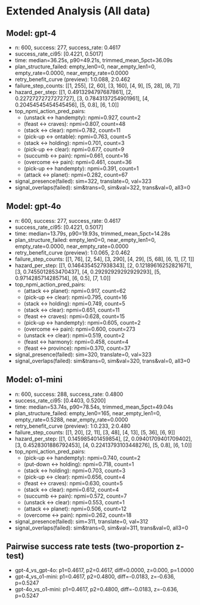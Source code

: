 # Extended Analysis (All data)

## Model: gpt-4
- n: 600, success: 277, success_rate: 0.4617
- success_rate_ci95: [0.4221, 0.5017]
- time: median=36.25s, p90=49.21s, trimmed_mean_5pct=36.09s
- plan_structure_failed: empty_len0=0, near_empty_len1=0, empty_rate=0.0000, near_empty_rate=0.0000
- retry_benefit_curve (preview): 1:0.088, 2:0.462
- failure_step_counts: [[1, 255], [2, 60], [3, 160], [4, 9], [5, 28], [6, 7]]
- hazard_per_step: [[1, 0.4913294797687861], [2, 0.22727272727272727], [3, 0.7843137254901961], [4, 0.20454545454545456], [5, 0.8], [6, 1.0]]
- top_npmi_action_pred_pairs:
  - (unstack ↔ handempty): npmi=0.927, count=2
  - (feast ↔ craves): npmi=0.807, count=48
  - (stack ↔ clear): npmi=0.782, count=11
  - (pick-up ↔ ontable): npmi=0.763, count=5
  - (stack ↔ holding): npmi=0.701, count=3
  - (pick-up ↔ clear): npmi=0.677, count=9
  - (succumb ↔ pain): npmi=0.661, count=16
  - (overcome ↔ pain): npmi=0.461, count=36
  - (pick-up ↔ handempty): npmi=0.391, count=1
  - (attack ↔ planet): npmi=0.282, count=67
- signal_presence(failed): sim=322, translate=0, val=323
- signal_overlaps(failed): sim&trans=0, sim&val=322, trans&val=0, all3=0

## Model: gpt-4o
- n: 600, success: 277, success_rate: 0.4617
- success_rate_ci95: [0.4221, 0.5017]
- time: median=13.79s, p90=19.93s, trimmed_mean_5pct=14.28s
- plan_structure_failed: empty_len0=0, near_empty_len1=0, empty_rate=0.0000, near_empty_rate=0.0000
- retry_benefit_curve (preview): 1:0.065, 2:0.462
- failure_step_counts: [[1, 76], [2, 54], [3, 290], [4, 29], [5, 68], [6, 1], [7, 1]]
- hazard_per_step: [[1, 0.1464354527938343], [2, 0.12189616252821671], [3, 0.7455012853470437], [4, 0.29292929292929293], [5, 0.9714285714285714], [6, 0.5], [7, 1.0]]
- top_npmi_action_pred_pairs:
  - (attack ↔ planet): npmi=0.917, count=62
  - (pick-up ↔ clear): npmi=0.795, count=16
  - (stack ↔ holding): npmi=0.749, count=5
  - (stack ↔ clear): npmi=0.651, count=11
  - (feast ↔ craves): npmi=0.628, count=15
  - (pick-up ↔ handempty): npmi=0.605, count=2
  - (overcome ↔ pain): npmi=0.600, count=273
  - (unstack ↔ clear): npmi=0.519, count=2
  - (feast ↔ harmony): npmi=0.458, count=4
  - (feast ↔ province): npmi=0.370, count=37
- signal_presence(failed): sim=320, translate=0, val=323
- signal_overlaps(failed): sim&trans=0, sim&val=320, trans&val=0, all3=0

## Model: o1-mini
- n: 600, success: 288, success_rate: 0.4800
- success_rate_ci95: [0.4403, 0.5200]
- time: median=53.74s, p90=78.54s, trimmed_mean_5pct=49.04s
- plan_structure_failed: empty_len0=165, near_empty_len1=0, empty_rate=0.5288, near_empty_rate=0.0000
- retry_benefit_curve (preview): 1:0.233, 2:0.480
- failure_step_counts: [[1, 20], [2, 11], [3, 48], [4, 13], [5, 36], [6, 9]]
- hazard_per_step: [[1, 0.145985401459854], [2, 0.09401709401709402], [3, 0.4528301886792453], [4, 0.22413793103448276], [5, 0.8], [6, 1.0]]
- top_npmi_action_pred_pairs:
  - (pick-up ↔ handempty): npmi=0.740, count=2
  - (put-down ↔ holding): npmi=0.718, count=1
  - (stack ↔ holding): npmi=0.703, count=3
  - (pick-up ↔ clear): npmi=0.656, count=4
  - (feast ↔ craves): npmi=0.630, count=5
  - (stack ↔ clear): npmi=0.612, count=4
  - (succumb ↔ pain): npmi=0.572, count=7
  - (unstack ↔ clear): npmi=0.553, count=1
  - (attack ↔ planet): npmi=0.506, count=12
  - (overcome ↔ pain): npmi=0.262, count=18
- signal_presence(failed): sim=311, translate=0, val=312
- signal_overlaps(failed): sim&trans=0, sim&val=311, trans&val=0, all3=0

## Pairwise success rate tests (two-proportion z-test)
- gpt-4_vs_gpt-4o: p1=0.4617, p2=0.4617, diff=0.0000, z=0.000, p=1.0000
- gpt-4_vs_o1-mini: p1=0.4617, p2=0.4800, diff=-0.0183, z=-0.636, p=0.5247
- gpt-4o_vs_o1-mini: p1=0.4617, p2=0.4800, diff=-0.0183, z=-0.636, p=0.5247

